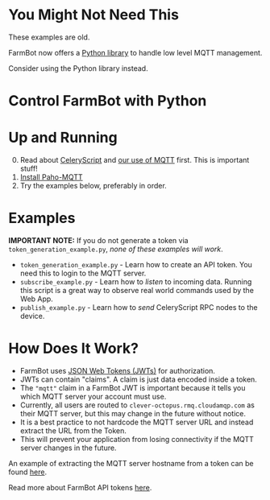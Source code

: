 # You Might Not Need This

These examples are old.

FarmBot now offers a [Python library](https://github.com/FarmBot/farmbot-py) to handle low level MQTT management.

Consider using the Python library instead.

# Control FarmBot with Python

# Up and Running

 0. Read about [CeleryScript](https://github.com/FarmBot/farmbot-js/wiki/Celery-Script) and [our use of MQTT](https://github.com/FarmBot/farmbot-js/wiki/Using-Raw-MQTT) first. This is important stuff!
 1. [Install Paho-MQTT](https://pypi.python.org/pypi/paho-mqtt/1.1#installation)
 2. Try the examples below, preferably in order.

# Examples

**IMPORTANT NOTE:** If you do not generate a token via `token_generation_example.py`, _none of these examples will work_.

 * `token_generation_example.py` - Learn how to create an API token. You need
    this to login to the MQTT server.
 * `subscribe_example.py` - Learn how to _listen_ to incoming data. Running this script is a great way to observe real world commands used by the Web App.
 * `publish_example.py` - Learn how to _send_ CeleryScript RPC nodes to the device.

# How Does It Work?

 * FarmBot uses [JSON Web Tokens (JWTs)](https://jwt.io) for authorization.
 * JWTs can contain "claims". A claim is just data encoded inside a token.
 * The `"mqtt"` claim in a FarmBot JWT is important because it tells you which MQTT server your account must use.
 * Currently, all users are routed to `clever-octopus.rmq.cloudamqp.com` as their MQTT server, but this may change in the future without notice.
 * It is a best practice to not hardcode the MQTT server URL and instead extract the URL from the Token.
 * This will prevent your application from losing connectivity if the MQTT server changes in the future.

An example of extracting the MQTT server hostname from a token can be found [here](https://github.com/FarmBot-Labs/FarmBot-Python-Examples/blob/master/token_generation_example.py#L22).

Read more about FarmBot API tokens [here](https://github.com/FarmBot/Farmbot-Web-App#q-how-can-i-generate-an-api-token).
